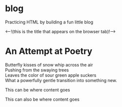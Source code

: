 # blog
Practicing HTML by building a fun little blog
<!DOCTYPE html>
<html>
  <head>
    <title>Sam's Practice Blog</title> 
    <--!(this is the title that appears on the browser tab)!-->
  </head>
  
  <body>
    <h1>An Attempt at Poetry</h1>
    <p>Butterfly kisses of snow whip across the air<br/> Pushing from the swaying trees<br/> Leaves the color of sour green apple suckers<br/>What a powerfully gentle transition into something new.</p>
    <div>
      <p>This can be where content goes</p>
    </div>
    <div>
      <p>This can also be where content goes</p>
    </div>
  </body>
</html>
